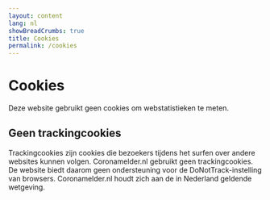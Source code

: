 ```yaml
---
layout: content
lang: nl
showBreadCrumbs: true
title: Cookies
permalink: /cookies
---
```


# Cookies

Deze website gebruikt geen cookies om webstatistieken te meten. 

## Geen trackingcookies

Trackingcookies zijn cookies die bezoekers tijdens het surfen over andere websites kunnen volgen. Coronamelder.nl gebruikt geen trackingcookies. De website biedt daarom geen ondersteuning voor de DoNotTrack-instelling van browsers. Coronamelder.nl houdt zich aan de in Nederland geldende wetgeving.
